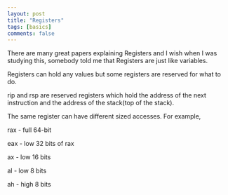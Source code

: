 ```yaml
---
layout: post
title: "Registers"
tags: [basics]
comments: false
---
```


There are many great papers explaining Registers and I wish when I was studying this, somebody told me that Registers are just like variables.

Registers can hold any values but some registers are reserved for what to do.

rip and rsp are reserved registers which hold the address of the next instruction and the address of the stack(top of the stack).

The same register can have different sized accesses. For example,

rax - full 64-bit

eax - low 32 bits of rax

ax - low 16 bits

al - low 8 bits

ah - high 8 bits

